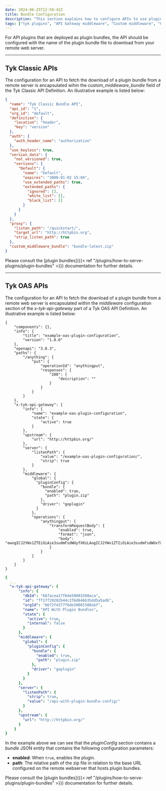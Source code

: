 ```yaml
---
date: 2024-06-25T12:59:42Z
title: Bundle Configuration
description: "This section explains how to configure APIs to use plugin bundles deployed on a remote web server"
tags: ["tyk plugins", "API Gateway middleware", "Custom middleware", "Custom API request"]
---
```


For API plugins that are deployed as plugin bundles, the API should be configured with the name of the plugin bundle file to download from your remote web server.

---

## Tyk Classic APIs

The configuration for an API to fetch the download of a plugin bundle from a remote server is encapsulated wihin the *custom_middleware_bundle* field of the Tyk Classic API Definition. An illustrative example is listed below:

```json {hl_lines=["33"], linenos=true, linenostart=1}
{
  "name": "Tyk Classic Bundle API",
  "api_id": "1",
  "org_id": "default",
  "definition": {
    "location": "header",
    "key": "version"
  },
  "auth": {
    "auth_header_name": "authorization"
  },
  "use_keyless": true,
  "version_data": {
    "not_versioned": true,
    "versions": {
      "Default": {
        "name": "Default",
        "expires": "3000-01-02 15:04",
        "use_extended_paths": true,
        "extended_paths": {
          "ignored": [],
          "white_list": [],
          "black_list": []
        }
      }
    }
  },
  "proxy": {
    "listen_path": "/quickstart/",
    "target_url": "http://httpbin.org",
    "strip_listen_path": true
  },
  "custom_middleware_bundle": "bundle-latest.zip"
}
```

Please consult the [plugin bundles]({{< ref "/plugins/how-to-serve-plugins/plugin-bundles" >}}) documentation for further details.

---

## Tyk OAS APIs

The configuration for an API to fetch the download of a plugin bundle from a remote web server is encapsulated within the *middleware* configuration section of the *x-tyk-api-gateway* part of a Tyk OAS API Definition. An illustrative example is listed below:

```json{linesnos=true}
{
    "components": {},
    "info": {
        "title": "example-oas-plugin-configuration",
        "version": "1.0.0"
    },
    "openapi": "3.0.3",
    "paths": {
        "/anything": {
            "put": {
                "operationId": "anythingput",
                "responses": {
                    "200": {
                        "description": ""
                    }
                }
            }
        }
    },
    "x-tyk-api-gateway": {
        "info": {
            "name": "example-oas-plugin-configuration",
            "state": {
                "active": true
            }
        },
        "upstream": {
            "url": "http://httpbin.org/"
        },
        "server": {
            "listenPath": {
                "value": "/example-oas-plugin-configuration/",
                "strip": true
            }
        },
        "middleware": {
            "global": {
              "pluginConfig": {
                "bundle": {
                  "enabled": true,
                  "path": "plugin.zip"
                },
                "driver": "goplugin"
              }
            }, 
            "operations": {
                "anythingput": {
                    "transformRequestBody": {
                        "enabled": true,
                        "format": "json",
                        "body": "ewogICJ2YWx1ZTEiOiAie3sudmFsdWUyfX0iLAogICJ2YWx1ZTIiOiAie3sudmFsdWUxfX0iLAogICJyZXEtaGVhZGVyIjogInt7Ll90eWtfY29udGV4dC5oZWFkZXJzX1hfSGVhZGVyfX0iLAogICJyZXEtcGFyYW0iOiAie3suX3R5a19jb250ZXh0LnJlcXVlc3RfZGF0YS5wYXJhbX19Igp9"
                    }
                }
            }
        }
    }
}
```

```yaml
{
  ...
  "x-tyk-api-gateway": {
      "info": {
        "dbId": "667acea17f6de50001508aca",
        "id": "ff17f20282b44c2f6d646b35dd5a5ad6",
        "orgId": "6672f4377f6de50001508abf",
        "name": "API With Plugin Bundles",
        "state": {
          "active": true,
          "internal": false
        }
      },
      "middleware": {
        "global": {
          "pluginConfig": {
            "bundle": {
              "enabled": true,
              "path": "plugin.zip"
            },
            "driver": "goplugin"
          }
        }
      },
      "server": {
        "listenPath": {
          "strip": true,
          "value": "/api-with-plugin-bundle-config/"
        }
      },
      "upstream": {
        "url": "http://httpbin.org/"
      }
    }
}
```

In the example above we can see that the *pluginConfig* section contains a *bundle* JSON entity that contains the following configuration parameters:

- **enabled**: When `true`, enables the plugin.
- **path**: The relative path of the zip file in relation to the base URL configured on the remote webserver that hosts plugin bundles.

Please consult the [plugin bundles]({{< ref "/plugins/how-to-serve-plugins/plugin-bundles" >}}) documentation for  further details.
